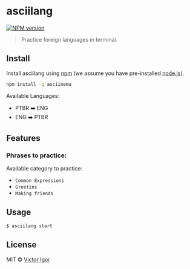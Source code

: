 # asciilang

[![NPM version][npm-image]][npm-url] 

[npm-image]: https://badge.fury.io/js/asciilang.svg
[npm-url]: https://npmjs.org/package/asciilang

> Practice foreign languages in terminal.

## Install

Install asciilang using [npm](https://www.npmjs.com/) (we assume you have pre-installed [node.js](https://nodejs.org/)).

```bash
npm install -g asciinema
```

Available Languages:

- PTBR :arrow_right: ENG
- ENG :arrow_right: PTBR

## Features

### Phrases to practice:

Available category to practice:

- `Common Expressions`
- `Greetins`
- `Making friends`

## Usage

```bash
$ asciilang start
```

## License

MIT © [Victor Igor](https://github.com/VictorVoid/)

